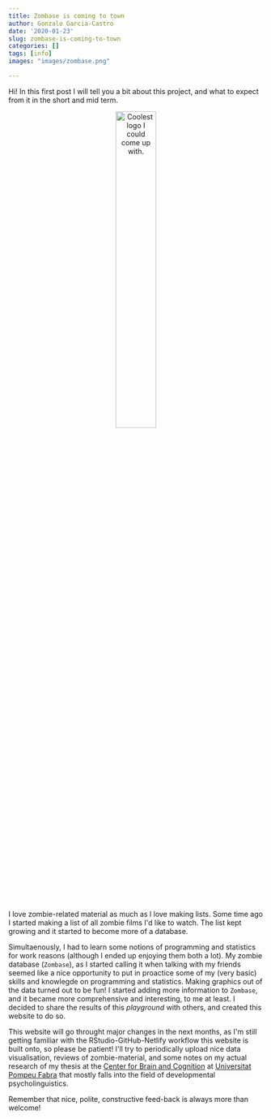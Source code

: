 ```yaml
---
title: Zombase is coming to town
author: Gonzalo Garcia-Castro
date: '2020-01-23'
slug: zombase-is-coming-to-town
categories: []
tags: [info]
images: "images/zombase.png"

---
```


Hi! In this first post I will tell you a bit about this project, and what to expect from it in the short and mid term.

<center><img src="/images/zombase.png" alt="Coolest logo I could come up with." width="40%" style="float:right, margin:"40px"></center>

I love zombie-related material as much as I love making lists. Some time ago I started making a list of all zombie films I'd like to watch. The list kept growing and it started to become more of a database. 

Simultaenously, I had to learn some notions of programming and statistics for work reasons (although I ended up enjoying them both a lot). My zombie database (`Zombase`), as I started calling it when talking with my friends seemed like a nice opportunity to put in proactice some of my (very basic) skills and knowlegde on programming and statistics. Making graphics out of the data turned out to be fun! I started adding more information to `Zombase`, and it became more comprehensive and interesting, to me at least. I decided to share the results of this *playground* with others, and created this website to do so.

This website will go throught major changes in the next months, as I'm still getting familiar with the RStudio-GitHub-Netlify workflow this website is built onto, so please be patient! I'll try to periodically upload nice data visualisation, reviews of zombie-material, and some notes on my actual research of my thesis at the [Center for Brain and Cognition](http://www.upf.edu/cbc) at [Universitat Pompeu Fabra](http://www.upf.edu) that mostly falls into the field of developmental psycholinguistics.

Remember that nice, polite, constructive feed-back is always more than welcome!
